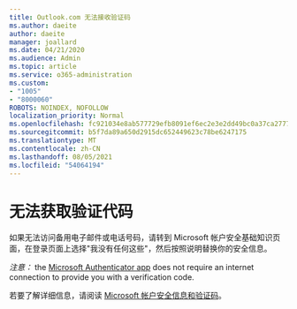 ```yaml
---
title: Outlook.com 无法接收验证码
ms.author: daeite
author: daeite
manager: joallard
ms.date: 04/21/2020
ms.audience: Admin
ms.topic: article
ms.service: o365-administration
ms.custom:
- "1005"
- "8000060"
ROBOTS: NOINDEX, NOFOLLOW
localization_priority: Normal
ms.openlocfilehash: fc921034e8ab577729efb8091ef6ec2e3e2dd49bc0a37ca27771b68756260c32
ms.sourcegitcommit: b5f7da89a650d2915dc652449623c78be6247175
ms.translationtype: MT
ms.contentlocale: zh-CN
ms.lasthandoff: 08/05/2021
ms.locfileid: "54064194"
---
```

# <a name="cant-get-verification-codes"></a>无法获取验证代码

如果无法访问备用电子邮件或电话号码，请转到 Microsoft 帐户安全基础知识页面，在登录[](https://account.microsoft.com/security)页面上选择"我没有任何这些"，然后按照说明替换你的安全信息。

*注意：* the [Microsoft Authenticator app](https://go.microsoft.com/fwlink/?linkid=2016117) does not require an internet connection to provide you with a verification code.

若要了解详细信息，请阅读 [Microsoft 帐户安全信息和验证码](https://support.microsoft.com/help/12428/)。
